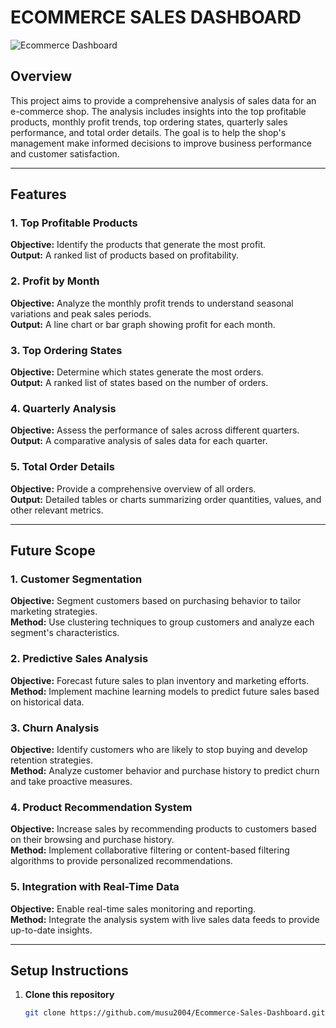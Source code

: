 # ECOMMERCE SALES DASHBOARD

![Ecommerce Dashboard](https://github.com/user-attachments/assets/e360522a-483c-461c-a019-a7fb78fd9e88)

## Overview

This project aims to provide a comprehensive analysis of sales data for an e-commerce shop. The analysis includes insights into the top profitable products, monthly profit trends, top ordering states, quarterly sales performance, and total order details. The goal is to help the shop's management make informed decisions to improve business performance and customer satisfaction.

---

## Features

### 1. Top Profitable Products

**Objective:** Identify the products that generate the most profit.  
**Output:** A ranked list of products based on profitability.

### 2. Profit by Month

**Objective:** Analyze the monthly profit trends to understand seasonal variations and peak sales periods.  
**Output:** A line chart or bar graph showing profit for each month.

### 3. Top Ordering States

**Objective:** Determine which states generate the most orders.  
**Output:** A ranked list of states based on the number of orders.

### 4. Quarterly Analysis

**Objective:** Assess the performance of sales across different quarters.  
**Output:** A comparative analysis of sales data for each quarter.

### 5. Total Order Details

**Objective:** Provide a comprehensive overview of all orders.  
**Output:** Detailed tables or charts summarizing order quantities, values, and other relevant metrics.

---

## Future Scope

### 1. Customer Segmentation

**Objective:** Segment customers based on purchasing behavior to tailor marketing strategies.  
**Method:** Use clustering techniques to group customers and analyze each segment's characteristics.

### 2. Predictive Sales Analysis

**Objective:** Forecast future sales to plan inventory and marketing efforts.  
**Method:** Implement machine learning models to predict future sales based on historical data.

### 3. Churn Analysis

**Objective:** Identify customers who are likely to stop buying and develop retention strategies.  
**Method:** Analyze customer behavior and purchase history to predict churn and take proactive measures.

### 4. Product Recommendation System

**Objective:** Increase sales by recommending products to customers based on their browsing and purchase history.  
**Method:** Implement collaborative filtering or content-based filtering algorithms to provide personalized recommendations.

### 5. Integration with Real-Time Data

**Objective:** Enable real-time sales monitoring and reporting.  
**Method:** Integrate the analysis system with live sales data feeds to provide up-to-date insights.

---

## Setup Instructions

1. **Clone this repository**
   ```bash
   git clone https://github.com/musu2004/Ecommerce-Sales-Dashboard.git
   ```
